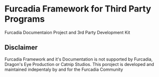 # Furcadia Framework for Third Party Programs
Furcadia Documentaion Project and 3rd Party Development Kit

## Disclaimer
Furcadia Framework and it's Documentation is not supported by Furcadia, Dragon's Eye Production or Catnip Studios. This poroject is developed and maintained indepentaly by and for the Furcadia Community

